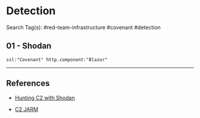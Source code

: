 # Detection

Search Tag(s): #red-team-infrastructure #covenant #detection

## 01 - Shodan

`ssl:"Covenant" http.component:"Blazor"`

---
## References

- [Hunting C2 with Shodan](https://michaelkoczwara.medium.com/hunting-c2-with-shodan-223ca250d06f)

- [C2 JARM](https://github.com/cedowens/C2-JARM)